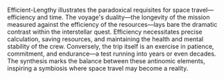 
Efficient-Lengthy illustrates the paradoxical requisites for space travel—efficiency and time. The voyage's duality—the longevity of the mission measured against the efficiency of the resources—lays bare the dramatic contrast within the interstellar quest. Efficiency necessitates precise calculation, saving resources, and maintaining the health and mental stability of the crew. Conversely, the trip itself is an exercise in patience, commitment, and endurance—a test running into years or even decades. The synthesis marks the balance between these antinomic elements, inspiring a symbiosis where space travel may become a reality.
```
